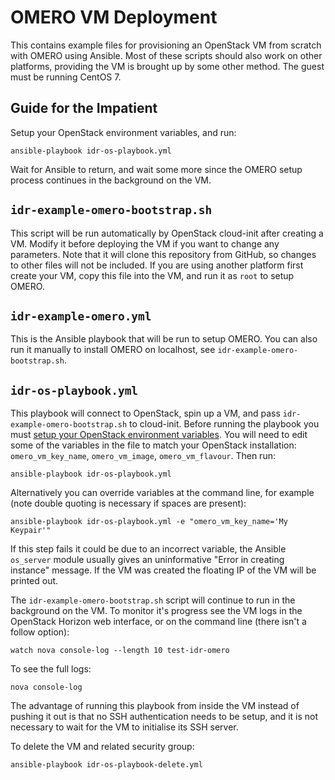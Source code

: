 OMERO VM Deployment
===================

This contains example files for provisioning an OpenStack VM from scratch with OMERO using Ansible.
Most of these scripts should also work on other platforms, providing the VM is brought up by some other method.
The guest must be running CentOS 7.


Guide for the Impatient
-----------------------

Setup your OpenStack environment variables, and run:

    ansible-playbook idr-os-playbook.yml

Wait for Ansible to return, and wait some more since the OMERO setup process continues in the background on the VM.


`idr-example-omero-bootstrap.sh`
--------------------------------

This script will be run automatically by OpenStack cloud-init after creating a VM.
Modify it before deploying the VM if you want to change any parameters.
Note that it will clone this repository from GitHub, so changes to other files will not be included.
If you are using another platform first create your VM, copy this file into the VM, and run it as `root` to setup OMERO.


`idr-example-omero.yml`
-----------------------

This is the Ansible playbook that will be run to setup OMERO.
You can also run it manually to install OMERO on localhost, see `idr-example-omero-bootstrap.sh`.


`idr-os-playbook.yml`
---------------------

This playbook will connect to OpenStack, spin up a VM, and pass `idr-example-omero-bootstrap.sh` to cloud-init.
Before running the playbook you must [setup your OpenStack environment variables](http://docs.openstack.org/user-guide/common/cli_set_environment_variables_using_openstack_rc.html).
You will need to edit some of the variables in the file to match your OpenStack installation: `omero_vm_key_name`, `omero_vm_image`, `omero_vm_flavour`.
Then run:

    ansible-playbook idr-os-playbook.yml

Alternatively you can override variables at the command line, for example (note double quoting is necessary if spaces are present):

    ansible-playbook idr-os-playbook.yml -e "omero_vm_key_name='My Keypair'"

If this step fails it could be due to an incorrect variable, the Ansible `os_server` module usually gives an uninformative "Error in creating instance" message.
If the VM was created the floating IP of the VM will be printed out.

The `idr-example-omero-bootstrap.sh` script will continue to run in the background on the VM.
To monitor it's progress see the VM logs in the OpenStack Horizon web interface, or on the command line (there isn't a follow option):

    watch nova console-log --length 10 test-idr-omero

To see the full logs:

    nova console-log

The advantage of running this playbook from inside the VM instead of pushing it out is that no SSH authentication needs to be setup, and it is not necessary to wait for the VM to initialise its SSH server.

To delete the VM and related security group:

    ansible-playbook idr-os-playbook-delete.yml

